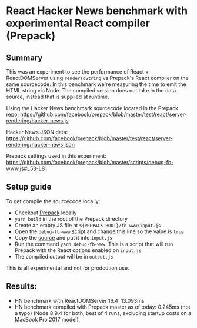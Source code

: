 # React Hacker News benchmark with experimental React compiler (Prepack)

## Summary

This was an experiment to see the performance of React + ReactDOMServer using `renderToString` vs Prepack's React compiler on the same sourcecode. 
In this benchmark we're measuring the time to emit the HTML string via Node. The compiled version does not take in the data source, instead that is
supplied at runtime.

Using the Hacker News benchmark sourcecode located in the Prepack repo:
https://github.com/facebook/prepack/blob/master/test/react/server-rendering/hacker-news.js

Hacker News JSON data:
https://github.com/facebook/prepack/blob/master/test/react/server-rendering/hacker-news.json

Prepack settings used in this experiment:
https://github.com/facebook/prepack/blob/master/scripts/debug-fb-www.js#L53-L81

## Setup guide

To get compile the sourcecode locally:
- Checkout [Prepack](https://github.com/facebook/prepack) locally
- `yarn build` in the root of the Prepack directory
- Create an empty JS file at `${PREPACK_ROOT}/fb-www/input.js`
- Open the `debug-fb-www` [script](https://github.com/facebook/prepack/blob/master/scripts/debug-fb-www.js#L77) and change this line so the value is `true` 
- Copy the [source](https://github.com/facebook/prepack/blob/master/test/react/server-rendering/hacker-news.js) and put it into `input.js`
- Run the command `yarn debug-fb-www`. This is a script that will run Prepack with the React options enabled on `input.js`
- The compiled output will be in `output.js`

This is all experimental and not for prodcution use.

## Results:

- HN benchmark with ReactDOMServer 16.4: 13.093ms 
- HN benchmark compiled with Prepack master as of today: 0.245ms (not a typo)
(Node 8.9.4 for both, best of 4 runs, excluding startup costs on a MacBook Pro 2017 model)
